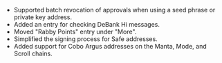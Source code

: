 - Supported batch revocation of approvals when using a seed phrase or private key address.
- Added an entry for checking DeBank Hi messages.
- Moved "Rabby Points" entry under "More".
- Simplified the signing process for Safe addresses.
- Added support for Cobo Argus addresses on the Manta, Mode, and Scroll chains.